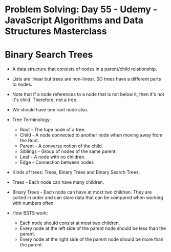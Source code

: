 # Problem Solving: Day 55 - Udemy - JavaScript Algorithms and Data Structures Masterclass

<h1>Binary Search Trees</h1>

- A data structure that consists of nodes in a parent/child relationship.
- Lists are linear but trees are non-linear. SO trees have a different parts to nodes.
- Note that if a node references to a node that is not below it, then it's not it's child. Therefore, not a tree.
- We should have one root node also.

- Tree Terminology:

  - Root - The tope node of a tree.
  - Child - A node connected to another node when moving away from the Root.
  - Parent - A converse notion of the child.
  - Siblings - Group of nodes of the same parent.
  - Leaf - A node with no children.
  - Edge - Connection between nodes

- Kinds of trees: Trees, Binary Trees and Binary Search Trees.
- Trees - Each node can have many children.
- Binary Trees - Each node can have at most two children. They are sorted in order and can store data that can be compared when working with numbers often.

- How BSTS work:
  - Each node should consist at most two children.
  - Every node at the left side of the parent node should be less than the parent.
  - Every node at the right side of the parent node should be more than the parent.
